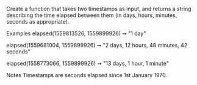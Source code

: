 Create a function that takes two timestamps as input, and returns a string describing the time elapsed between them (in days, hours, minutes, seconds as appropriate).

Examples
elapsed(1559813526, 1559899926) ➞ "1 day"

elapsed(1559681004, 1559899926) ➞ "2 days, 12 hours, 48 minutes, 42 seconds"

elapsed(1558773066, 1559899926) ➞ "13 days, 1 hour, 1 minute"

Notes
Timestamps are seconds elapsed since 1st January 1970.